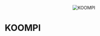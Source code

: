 <p align="center"><img src="https://www.google.com/url?sa=i&url=https%3A%2F%2Fwww.barcampcambodia.org%2Fpage%2F4%2F%3F030O2aGC0176%26mode%3Dlist&psig=AOvVaw0BE3gXS0Vt3uu_IFryx1In&ust=1605689207020000&source=images&cd=vfe&ved=0CAIQjRxqFwoTCPiL-ceYie0CFQAAAAAdAAAAABAJ" alt="KOOMPI"></p>


# KOOMPI